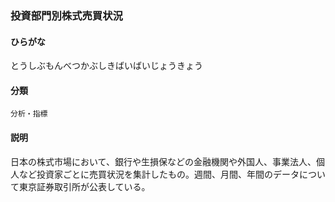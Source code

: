 <div style="display:none;">

## [あ行](securities-terms?id=あ行)
## [か行](securities-terms?id=か行)
## [さ行](securities-terms?id=さ行)
## [た行](securities-terms?id=た行)

</div>

### 投資部門別株式売買状況

#### ひらがな

とうしぶもんべつかぶしきばいばいじょうきょう

#### 分類

`分析・指標`

#### 説明

日本の株式市場において、銀行や生損保などの金融機関や外国人、事業法人、個人など投資家ごとに売買状況を集計したもの。週間、月間、年間のデータについて東京証券取引所が公表している。

<div style="display:none;">

## [な行](securities-terms?id=な行)
## [は行](securities-terms?id=は行)
## [ま行](securities-terms?id=ま行)
## [や行](securities-terms?id=や行)
## [ら行](securities-terms?id=ら行)
## [わ行](securities-terms?id=わ行)
## [英数字・記号](securities-terms?id=英数字・記号)

</div>

